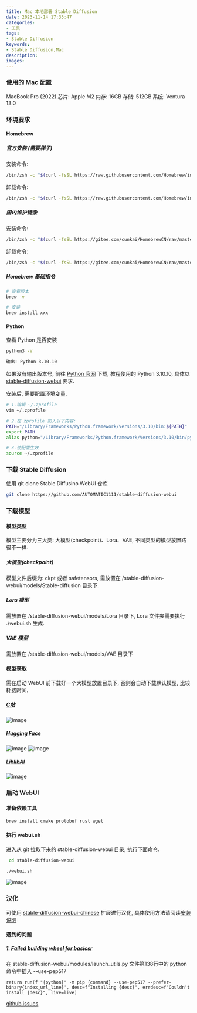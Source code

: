 ```yaml
---
title: Mac 本地部署 Stable Diffusion
date: 2023-11-14 17:35:47
categories:
- 工具
tags:
- Stable Diffusion
keywords:
- Stable Diffusion,Mac
description:
images:
---
```

### 使用的 Mac 配置
MacBook Pro (2022)
芯片: Apple M2
内存: 16GB
存储: 512GB
系统: Ventura 13.0
<!-- more -->

### 环境要求
#### Homebrew
##### 官方安装 (需要梯子)
安装命令:
```bash
/bin/zsh -c "$(curl -fsSL https://raw.githubusercontent.com/Homebrew/install/HEAD/install.sh)"
```

卸载命令:
```bash
/bin/zsh -c "$(curl -fsSL https://raw.githubusercontent.com/Homebrew/install/master/uninstall.sh)"
```

##### 国内维护镜像
安装命令:
```bash
/bin/zsh -c "$(curl -fsSL https://gitee.com/cunkai/HomebrewCN/raw/master/Homebrew.sh)"
```

卸载命令:
```bash
/bin/zsh -c "$(curl -fsSL https://gitee.com/cunkai/HomebrewCN/raw/master/HomebrewUninstall.sh)"
```

##### Homebrew 基础指令
```bash
# 查看版本
brew -v

# 安装
brew install xxx
```

#### Python
查看 Python 是否安装
```bash
python3 -V

输出: Python 3.10.10
```
如果没有输出版本号, 前往 [Python 官网](https://www.python.org/downloads/macos/) 下载, 教程使用的 Python 3.10.10, 具体以 [stable-diffusion-webui](https://github.com/AUTOMATIC1111/stable-diffusion-webui) 要求.

安装后, 需要配置环境变量.
```bash
# 1.编辑 ~/.zprofile
vim ~/.zprofile

# 2.在 zprofile 加入以下内容:
PATH="/Library/Frameworks/Python.framework/Versions/3.10/bin:${PATH}"
export PATH
alias python="/Library/Frameworks/Python.framework/Versions/3.10/bin/python3"

# 3.使配置生效
source ~/.zprofile
```

### 下载 Stable Diffusion
使用 git clone Stable Diffusino WebUI 仓库
```bash
git clone https://github.com/AUTOMATIC1111/stable-diffusion-webui
```

### 下载模型
#### 模型类型
模型主要分为三大类: 大模型(checkpoint)、Lora、VAE, 不同类型的模型放置路径不一样.
##### 大模型(checkpoint)
模型文件后缀为: ckpt 或者 safetensors, 需放置在 /stable-diffusion-webui/models/Stable-diffusion 目录下.

##### Lora 模型
需放置在 /stable-diffusion-webui/models/Lora 目录下, Lora 文件夹需要执行 ./webui.sh 生成.

##### VAE 模型
需放置在 /stable-diffusion-webui/models/VAE 目录下

#### 模型获取
需在启动 WebUI 前下载好一个大模型放置目录下, 否则会自动下载默认模型, 比较耗费时间.

##### [C站](https://civitai.com/)
![image](https://meanmouse.github.io/pic/postImage/Mac-本地部署-StableDiffusion/C站模型获取.png)
##### [Hugging Face](https://huggingface.co/models?pipeline_tag=text-to-image&sort=downloads)
![image](https://meanmouse.github.io/pic/postImage/Mac-本地部署-StableDiffusion/HuggingFace1.png)
![image](https://meanmouse.github.io/pic/postImage/Mac-本地部署-StableDiffusion/HuggingFace1.png)
##### [LiblibAI](https://www.liblib.ai/modelinfo/8b4b7eb6aa2c480bbe65ca3d4625632d)
![image](https://meanmouse.github.io/pic/postImage/Mac-本地部署-StableDiffusion/LiblibAI.png)

### 启动 WebUI
#### 准备依赖工具
```bash
brew install cmake protobuf rust wget
```

#### 执行 webui.sh
进入从 git 拉取下来的 stable-diffusion-webui 目录, 执行下面命令.
```bash
 cd stable-diffusion-webui

./webui.sh
```
![image](https://meanmouse.github.io/pic/postImage/Mac-本地部署-StableDiffusion/应用界面.png)

### 汉化
可使用 [stable-diffusion-webui-chinese](https://github.com/VinsonLaro/stable-diffusion-webui-chinese) 扩展进行汉化, 具体使用方法请阅读[安装说明](https://github.com/VinsonLaro/stable-diffusion-webui-chinese#%E6%96%B9%E6%B3%951%E9%80%9A%E8%BF%87webui%E6%8B%93%E5%B1%95%E8%BF%9B%E8%A1%8C%E5%AE%89%E8%A3%85)

#### 遇到的问题
##### 1. [Failed building wheel for basicsr](https://github.com/AUTOMATIC1111/stable-diffusion-webui/issues/13113)
在 stable-diffusion-webui/modules/launch_utils.py 文件第138行中的 python 命令中插入 --use-pep517
```
return run(f'"{python}" -m pip {command} --use-pep517 --prefer-binary{index_url_line}', desc=f"Installing {desc}", errdesc=f"Couldn't install {desc}", live=live)
```
[github issues](https://github.com/AUTOMATIC1111/stable-diffusion-webui/issues/13113)